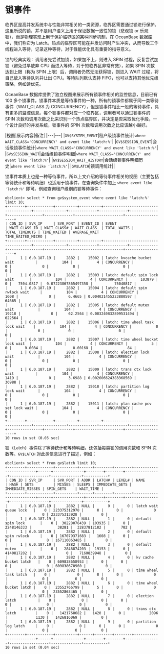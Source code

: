 # 锁事件

临界区是高并发系统中与性能非常相关的一类资源，临界区需要通过锁进行保护。这里所说的锁，并不是用户语义上用于保证数据一致性的锁（悲观锁 or 乐观锁），而是物理实现上用于保护临界区的某种同步机制，在 OceanBase 数据库中，我们称它为 Latch。热点的临界区可能在并发访问时产生冲突，从而导致工作线程进入等待，记录这种等待，对于性能优化具有重要的指导意义。

锁的经典实现：调用者先尝试加锁，如果加不上，则进入 SPIN 过程，反复尝试加锁（避免过早放弃 CPU 而进入等待，对于短临界区非常有效），如果 SPIN 次数达到上限（称为 SPIN 上限）后，调用者仍然无法获得锁，则进入 WAIT 过程，将自己放入等待队列并让出 CPU。等待队列默认支持 FIFO，也可以支持其他优先级策略，例如读优先。

OceanBase 数据库提供了独立视图来展示所有锁事件相关的监控信息，目前已有 100 多个锁事件。锁事件本质是等待事件的一种，所有的锁事件都属于同一类等待事件（WAIT_CLASS 为 CONCURRENCY），但是锁事件相比一般的等待事件，具有更多的监控信息。每个锁事件都对应一个临界区，调用者可以通过锁事件的 SPIN 次数和调用次数之比来识别一个热点临界区，并决定是否采取优化手段。一个设计良好的并发系统，锁事件的 SPIN 次数和调用次数之比应该越小越好。

|视图|展示内容|备注|
|---|---|
|`GV$SYSTEM_EVENT`|租户级锁事件统计|`where WAIT_CLASS='CONCURRENCY' and event like 'latch:%'`|
|`GV$SESSION_EVENT`|会话级锁事件统计|`where WAIT_CLASS='CONCURRENCY' and event like 'latch:%'`|
|`GV$SESSION_WAIT`|会话级锁事件明细|`where WAIT_CLASS='CONCURRENCY' and event like 'latch:%'`|
|`GV$SESSION_WAIT_HISTORY`|会话级锁事件明细历史|`where event like 'latch:%'`|
|`GV$LATCH`|锁调用统计||	

锁事件本质上也是一种等待事件，所以上文介绍的等待事件相关的视图（主要包括等待统计和等待明细）也适用于锁事件，在查询条件中加上 `where event like 'latch:%'` 即可。例如查询租户级别的锁等待事件：

```shell
obclient> select * from gv$system_event where event like 'latch:%' limit 10;
+--------+------------+----------+----------+-------------------------------------+---------------+-------------+-------------+-------------+----------------+-------------+----------------------+-------------------+
| CON_ID | SVR_IP     | SVR_PORT | EVENT_ID | EVENT                               | WAIT_CLASS_ID | WAIT_CLASS# | WAIT_CLASS  | TOTAL_WAITS | TOTAL_TIMEOUTS | TIME_WAITED | AVERAGE_WAIT         | TIME_WAITED_MICRO |
+--------+------------+----------+----------+-------------------------------------+---------------+-------------+-------------+-------------+----------------+-------------+----------------------+-------------------+
|      1 | 6.0.187.19 |     2882 |    15002 | latch: kvcache bucket wait          |           104 |           4 | CONCURRENCY |           0 |              0 |           0 |                    0 |                 0 |
|      1 | 6.0.187.19 |     2882 |    15003 | latch: default spin lock wait       |           104 |           4 | CONCURRENCY |      103879 |              0 |   7504.0817 |  0.07223867865497358 |          75040817 |
|      1 | 6.0.187.19 |     2882 |    15004 | latch: default spin rwlock wait     |           104 |           4 | CONCURRENCY |        1608 |              0 |      6.4665 | 0.004021455223880597 |             64665 |
|      1 | 6.0.187.19 |     2882 |    15005 | latch: default mutex wait           |           104 |           4 | CONCURRENCY |       19210 |              0 |     62.2564 | 0.003240832899531494 |            622564 |
|      1 | 6.0.187.19 |     2882 |    15006 | latch: time wheel task lock wait    |           104 |           4 | CONCURRENCY |           0 |              0 |           0 |                    0 |                 0 |
|      1 | 6.0.187.19 |     2882 |    15007 | latch: time wheel bucket lock wait  |           104 |           4 | CONCURRENCY |           5 |              0 |      0.0084 |              0.00168 |                84 |
|      1 | 6.0.187.19 |     2882 |    15008 | latch: election lock wait           |           104 |           4 | CONCURRENCY |           0 |              0 |           0 |                    0 |                 0 |
|      1 | 6.0.187.19 |     2882 |    15009 | latch: trans ctx lock wait          |           104 |           4 | CONCURRENCY |        1419 |              0 |      3.6988 | 0.002606624383368569 |             36988 |
|      1 | 6.0.187.19 |     2882 |    15010 | latch: partition log lock wait      |           104 |           4 | CONCURRENCY |           0 |              0 |           0 |                    0 |                 0 |
|      1 | 6.0.187.19 |     2882 |    15011 | latch: plan cache pcv set lock wait |           104 |           4 | CONCURRENCY |           0 |              0 |           0 |                    0 |                 0 |
+--------+------------+----------+----------+-------------------------------------+---------------+-------------+-------------+-------------+----------------+-------------+----------------------+-------------------+
10 rows in set (0.05 sec)
```

锁（Latch）事件除了等待统计和等待明细，还包括每类锁的调用次数和 SPIN 次数等。`GV$LATCH` 对此类信息进行了描述，例如：

```shell
obclient> select * from gv$latch limit 10;
+--------+------------+----------+------+--------+--------+-------------------------+------+--------------+--------+--------+----------------+------------------+--------------+-----------+
| CON_ID | SVR_IP     | SVR_PORT | ADDR | LATCH# | LEVEL# | NAME                    | HASH | GETS         | MISSES | SLEEPS | IMMEDIATE_GETS | IMMEDIATE_MISSES | SPIN_GETS    | WAIT_TIME |
+--------+------------+----------+------+--------+--------+-------------------------+------+--------------+--------+--------+----------------+------------------+--------------+-----------+
|      1 | 6.0.187.19 |     2882 | NULL |      0 |      0 | latch wait queue lock   |    0 | 223375312970 |      0 |      0 |              0 |                0 | 223375313928 |         0 |
|      1 | 6.0.187.19 |     2882 | NULL |      1 |      0 | default spin lock       |    0 |  30228076439 | 103935 |      0 |     2248146333 |            38281 |  32837812102 |       702 |
|      1 | 6.0.187.19 |     2882 | NULL |      2 |      0 | default spin rwlock     |    0 | 167079371683 |   1608 |      0 |              0 |                0 | 167110063485 |         0 |
|      1 | 6.0.187.19 |     2882 | NULL |      3 |      0 | default mutex           |    0 |   2846874203 |  19153 |      0 |     4140817202 |                0 |   7160839948 |         0 |
|      1 | 6.0.187.19 |     2882 | NULL |      4 |      0 | kv cache bucket latch   |    0 | 609838658953 |      0 |      0 |              0 |                0 | 609838670960 |         0 |
|      1 | 6.0.187.19 |     2882 | NULL |      5 |      0 | time wheel task latch   |    0 |            0 |      0 |      0 |              0 |                0 |            0 |         0 |
|      1 | 6.0.187.19 |     2882 | NULL |      6 |      0 | time wheel bucket latch |    0 |  23552766799 |      5 |      0 |              0 |                0 |  23552863465 |         0 |
|      1 | 6.0.187.19 |     2882 | NULL |      7 |      0 | election latch          |    0 |            0 |      0 |      0 |              0 |                0 |            0 |         0 |
|      1 | 6.0.187.19 |     2882 | NULL |      8 |      0 | trans ctx latch         |    0 |   1421768682 |   1420 |      0 |           2096 |             1130 |   1426816069 |         0 |
|      1 | 6.0.187.19 |     2882 | NULL |      9 |      0 | partition log latch     |    0 |            0 |      0 |      0 |              0 |                0 |            0 |         0 |
+--------+------------+----------+------+--------+--------+-------------------------+------+--------------+--------+--------+----------------+------------------+--------------+-----------+
10 rows in set (0.04 sec)
```